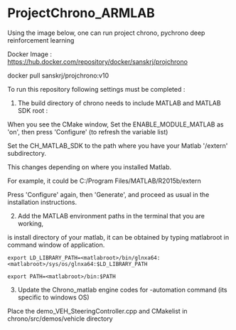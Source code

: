 # ProjectChrono_ARMLAB


Using the image below, one can run project chrono, pychrono deep reinforcement learning

Docker Image : https://hub.docker.com/repository/docker/sanskrj/projchrono

docker pull sanskrj/projchrono:v10


To run this repository following settings must be completed :
1. The build directory of chrono needs to include MATLAB and MATLAB SDK root :

 When you see the CMake window, 
 Set the ENABLE_MODULE_MATLAB as 'on', then press 'Configure' (to refresh the variable list)
 
 Set the CH_MATLAB_SDK to the path where you have your Matlab '/extern' subdirectory.
 
 This changes depending on where you installed Matlab. 
 
 For example, it could be C:/Program Files/MATLAB/R2015b/extern
 
 Press 'Configure' again, then 'Generate', and proceed as usual in the installation instructions.
 
 2. Add the MATLAB environment paths in the terminal that you are working, 
 
 <matlabroot> is install directory of your matlab, it can be obtained by typing matlabroot in command window of application.
    
`export LD_LIBRARY_PATH=<matlabroot>/bin/glnxa64:<matlabroot>/sys/os/glnxa64:$LD_LIBRARY_PATH`

`export PATH=<matlabroot>/bin:$PATH`

3. Update the Chrono_matlab engine codes for -automation command (its specific to windows OS)
  
  
Place the demo_VEH_SteeringController.cpp and CMakelist in chrono/src/demos/vehicle directory 

